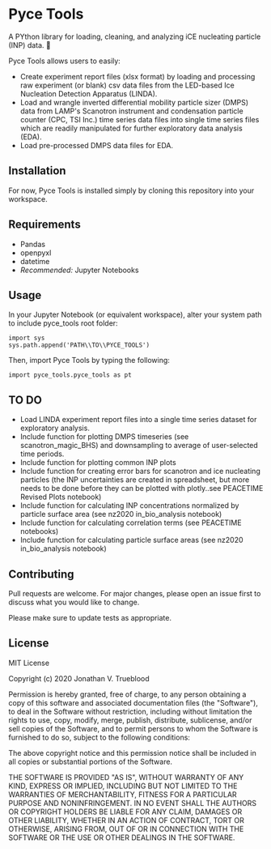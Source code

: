 # Pyce Tools

A PYthon library for loading, cleaning, and analyzing iCE nucleating particle (INP) data. :ice_cube:

Pyce Tools allows users to easily:

* Create experiment report files (xlsx format) by loading and processing raw experiment (or blank) csv data files from the LED-based Ice Nucleation Detection Apparatus (LINDA).
* Load and wrangle inverted differential mobility particle sizer (DMPS) data from LAMP's Scanotron instrument and condensation particle counter (CPC, TSI Inc.) time series data files into single time series files which are readily manipulated for further exploratory data analysis (EDA).
* Load pre-processed DMPS data files for EDA.

## Installation

For now, Pyce Tools is installed simply by cloning this repository into your workspace.

## Requirements

* Pandas
* openpyxl
* datetime
* *Recommended:* Jupyter Notebooks

## Usage

In your Jupyter Notebook (or equivalent workspace), alter your system path to include pyce_tools root folder:
```
import sys
sys.path.append('PATH\\TO\\PYCE_TOOLS')
```

Then, import Pyce Tools by typing the following:
```
import pyce_tools.pyce_tools as pt
```


## TO DO

* Load LINDA experiment report files into a single time series dataset for exploratory analysis.
* Include function for plotting DMPS timeseries (see scanotron_magic_BHS) and downsampling to average of user-selected time periods.
* Include function for plotting common INP plots
* Include function for creating error bars for scanotron and ice nucleating particles (the INP uncertainties are created in spreadsheet, but more needs to be done before they can be plotted with plotly..see PEACETIME Revised Plots notebook)
* Include function for calculating INP concentrations normalized by particle surface area (see nz2020 in_bio_analysis notebook)
* Include function for calculating correlation terms (see PEACETIME notebooks)
* Include function for calculating particle surface areas (see nz2020 in_bio_analysis notebook)

## Contributing

Pull requests are welcome. For major changes, please open an issue first to discuss what you would like to change.

Please make sure to update tests as appropriate.

## License

MIT License

Copyright (c) 2020 Jonathan V. Trueblood

Permission is hereby granted, free of charge, to any person obtaining a copy
of this software and associated documentation files (the "Software"), to deal
in the Software without restriction, including without limitation the rights
to use, copy, modify, merge, publish, distribute, sublicense, and/or sell
copies of the Software, and to permit persons to whom the Software is
furnished to do so, subject to the following conditions:

The above copyright notice and this permission notice shall be included in all
copies or substantial portions of the Software.

THE SOFTWARE IS PROVIDED "AS IS", WITHOUT WARRANTY OF ANY KIND, EXPRESS OR
IMPLIED, INCLUDING BUT NOT LIMITED TO THE WARRANTIES OF MERCHANTABILITY,
FITNESS FOR A PARTICULAR PURPOSE AND NONINFRINGEMENT. IN NO EVENT SHALL THE
AUTHORS OR COPYRIGHT HOLDERS BE LIABLE FOR ANY CLAIM, DAMAGES OR OTHER
LIABILITY, WHETHER IN AN ACTION OF CONTRACT, TORT OR OTHERWISE, ARISING FROM,
OUT OF OR IN CONNECTION WITH THE SOFTWARE OR THE USE OR OTHER DEALINGS IN THE
SOFTWARE.